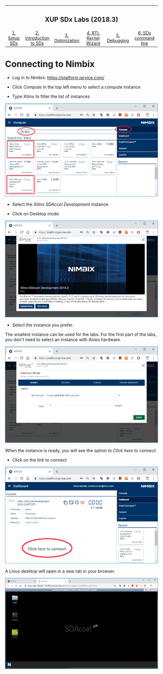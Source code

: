 <table style="width:100%">
  <tr>
    <th width="100%" colspan=6><h2>XUP SDx Labs (2018.3)</h2></th>
  </tr>
  <tr>
    <td align="center"><a href="setup_sdx.md">1. Setup SDx</a></td>
    <td align="center"><a href="sdx_introduction.md">2. Introduction to SDx</a></td>
    <td align="center"><a href="Optimization_lab.md">3. Optimization</a></td>
    <td align="center"><a href="rtl_kernel_wizard_lab.md">4. RTL Kernel Wizard</a></td>
    <td align="center"><a href="debug_lab.md">5. Debugging</a></td>
    <td align="center"><a href="sources/helloworld_ocl/command_line.ipynb">6. SDx command line</a></td>
  </tr>
</table>

# Connecting to Nimbix

* Log in to Nimbix: https://platform.jarvice.com/

* Click *Compute* in the top left menu to select a compute instance

* Type Xilinx to filter the list of instances

![](./images/connecting_lab/nimbix/select_instance.png)

* Select the *Xilinx SDAccel Development* instance

* Click on Desktop mode

![](./images/connecting_lab/nimbix/select_desktop_mode.png)

* Select the instance you prefer. 

The smallest instance can be used for the labs. For the first part of the labs, you don't need to select an instance with Alveo hardware. 

![](./images/connecting_lab/nimbix/select_instance_config.png)

When the instance is ready, you will see the option to *Click here to connect*.

* Click on the link to connect

![](./images/connecting_lab/nimbix/connect_to_instance.png)

A Linux desktop will open in a new tab in your browser.

![](./images/connecting_lab/nimbix/linux_desktop.png)